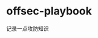 

















































































































# offsec-playbook
记录一点攻防知识
